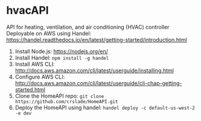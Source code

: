 # hvacAPI
API for heating, ventilation, and air conditioning (HVAC) controller
Deployable on AWS using Handel: https://handel.readthedocs.io/en/latest/getting-started/introduction.html

1) Install Node.js: https://nodejs.org/en/
2) Install Handel: `npm install -g handel`
3) Install AWS CLI: http://docs.aws.amazon.com/cli/latest/userguide/installing.html
4) Configure AWS CLI: http://docs.aws.amazon.com/cli/latest/userguide/cli-chap-getting-started.html
5) Clone the HomeAPI repo: `git clone https://github.com/crslade/HomeAPI.git`
6) Deploy the HomeAPI using handel: `handel deploy -c default-us-west-2 -e dev`
